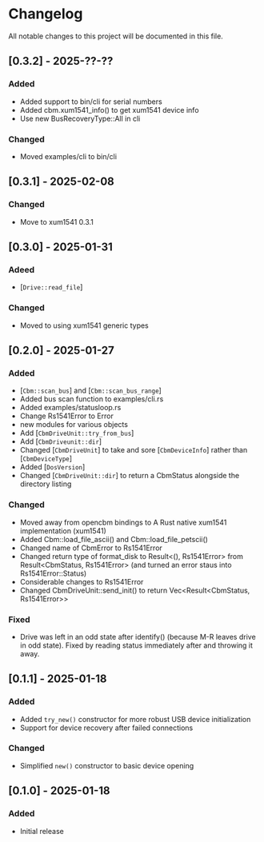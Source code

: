 # Changelog
All notable changes to this project will be documented in this file.

## [0.3.2] - 2025-??-??
### Added
- Added support to bin/cli for serial numbers
- Added cbm.xum1541_info() to get xum1541 device info
- Use new BusRecoveryType::All in cli

### Changed
- Moved examples/cli to bin/cli

## [0.3.1] - 2025-02-08
### Changed
- Move to xum1541 0.3.1

## [0.3.0] - 2025-01-31
### Adeed
- [`Drive::read_file`]

### Changed
- Moved to using xum1541 generic types

## [0.2.0] - 2025-01-27
### Added
- [`Cbm::scan_bus`] and [`Cbm::scan_bus_range`]
- Added bus scan function to examples/cli.rs
- Added examples/statusloop.rs
- Change Rs1541Error to Error
- new modules for various objects
- Add [`CbmDriveUnit::try_from_bus`]
- Add [`CbmDriveunit::dir`]
- Changed [`CbmDriveUnit`] to take and sore [`CbmDeviceInfo`] rather than [`CbmDeviceType`]
- Added [`DosVersion`]
- Changed [`CbmDriveUnit::dir`] to return a CbmStatus alongside the directory listing

### Changed
- Moved away from opencbm bindings to A Rust native xum1541 implementation (xum1541)
- Added Cbm::load_file_ascii() and Cbm::load_file_petscii()
- Changed name of CbmError to Rs1541Error
- Changed return type of format_disk to Result<(), Rs1541Error> from Result<CbmStatus, Rs1541Error> (and turned an error staus into Rs1541Error::Status)
- Considerable changes to Rs1541Error
- Changed CbmDriveUnit::send_init() to return Vec<Result<CbmStatus, Rs1541Error>>

### Fixed
- Drive was left in an odd state after identify() (because M-R leaves drive in odd state).  Fixed by reading status immediately after and throwing it away.

## [0.1.1] - 2025-01-18
### Added
- Added `try_new()` constructor for more robust USB device initialization
- Support for device recovery after failed connections

### Changed
- Simplified `new()` constructor to basic device opening

## [0.1.0] - 2025-01-18
### Added
- Initial release
